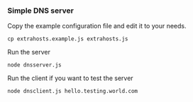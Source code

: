 ### Simple DNS server

Copy the example configuration file and edit it to your needs.

```
cp extrahosts.example.js extrahosts.js
```

Run the server
```
node dnsserver.js
```

Run the client if you want to test the server
```
node dnsclient.js hello.testing.world.com
```

